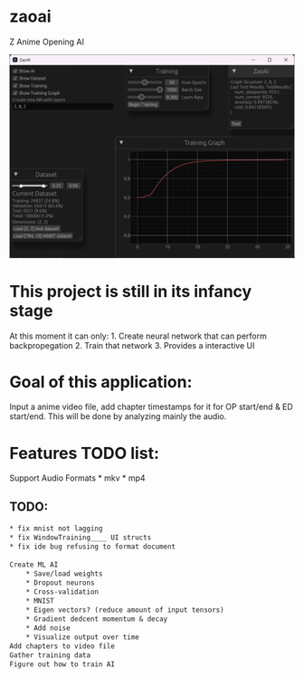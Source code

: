 # zaoai
Z Anime Opening AI

![alt text](img/showcase.png)

# This project is still in its infancy stage
At this moment it can only:
    1. Create neural network that can perform backpropegation
    2. Train that network
    3. Provides a interactive UI

# Goal of this application:
Input a anime video file, add chapter timestamps for it for OP start/end & ED start/end.
This will be done by analyzing mainly the audio.

# Features TODO list:
Support Audio Formats
    * mkv
    * mp4

## TODO:
    * fix mnist not lagging
    * fix WindowTraining____ UI structs
    * fix ide bug refusing to format document

    Create ML AI
        * Save/load weights
        * Dropout neurons
        * Cross-validation
        * MNIST
        * Eigen vectors? (reduce amount of input tensors)
        * Gradient dedcent momentum & decay
        * Add noise
        * Visualize output over time
    Add chapters to video file
    Gather training data
    Figure out how to train AI